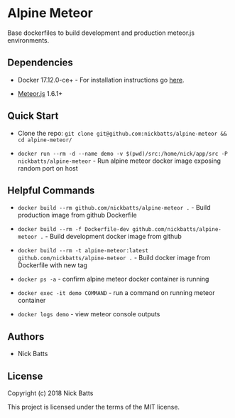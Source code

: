 # Alpine Meteor

Base dockerfiles to build development and production meteor.js environments.

## Dependencies

* Docker 17.12.0-ce+ - For installation instructions go [here](https://docs.docker.com/install/).

* [Meteor.js](https://www.meteor.com/) 1.6.1+

## Quick Start

* Clone the repo: `git clone git@github.com:nickbatts/alpine-meteor && cd alpine-meteor/`

* `docker run --rm -d --name demo -v $(pwd)/src:/home/nick/app/src -P nickbatts/alpine-meteor` - Run alpine meteor docker image exposing random port on host

## Helpful Commands

* `docker build --rm github.com/nickbatts/alpine-meteor .` - Build production image from github Dockerfile

* `docker build --rm -f Dockerfile-dev github.com/nickbatts/alpine-meteor .` - Build development docker image from github

* `docker build --rm -t alpine-meteor:latest github.com/nickbatts/alpine-meteor .` - Build docker image from Dockerfile with new tag

* `docker ps -a` - confirm alpine meteor docker container is running

* `docker exec -it demo COMMAND` - run a command on running meteor container

* `docker logs demo` - view meteor console outputs

## Authors

* Nick Batts

## License

Copyright (c) 2018 Nick Batts

This project is licensed under the terms of the MIT license.
